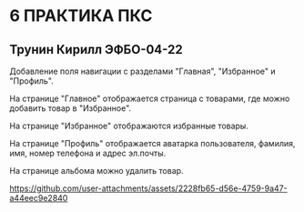 # 6 ПРАКТИКА ПКС
## Трунин Кирилл ЭФБО-04-22

Добавление поля навигации с разделами "Главная", "Избранное" и "Профиль".  

На странице "Главное" отображается страница с товарами, где можно добавить товар в "Избранное".

На странице "Избранное" отображаются избранные товары.

На странице "Профиль" отображается аватарка пользователя, фамилия, имя, номер телефона и адрес эл.почты.

На странице альбома можно удалить товар.



https://github.com/user-attachments/assets/2228fb65-d56e-4759-9a47-a44eec9e2840

